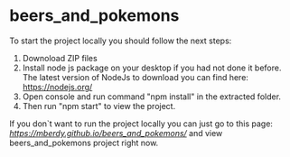 # beers_and_pokemons
 
To start the project locally you should follow the next steps:

1) Downoload ZIP files
2) Install node js package on your desktop if you had not done it before. The latest version of NodeJs to download you can find here: https://nodejs.org/
3) Open console and run command "npm install" in the extracted folder.
4) Then run "npm start" to view the project.

If you don`t want to run the project locally you can just go to this page: *https://mberdy.github.io/beers_and_pokemons/* and view beers_and_pokemons project right now.
